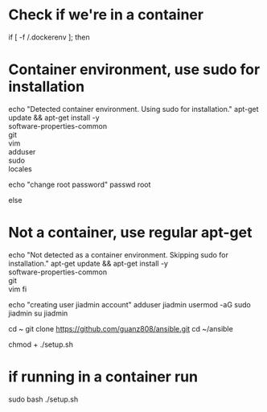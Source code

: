 # Check if we're in a container
if [ -f /.dockerenv ]; then
  # Container environment, use sudo for installation
  echo "Detected container environment. Using sudo for installation."
  apt-get update && apt-get install -y \
    software-properties-common \
    git \
    vim \
    adduser \
    sudo \
    locales

  echo "change root password"
  passwd root

else
  # Not a container, use regular apt-get
  echo "Not detected as a container environment. Skipping sudo for installation."
  apt-get update && apt-get install -y \
    software-properties-common \
    git \
    vim
fi

echo "creating user jiadmin account"
adduser jiadmin
usermod -aG sudo jiadmin
su jiadmin

cd ~
git clone https://github.com/guanz808/ansible.git
cd ~/ansible

chmod + ./setup.sh
# if running in a container run
sudo bash ./setup.sh